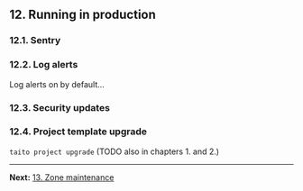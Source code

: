 ## 12. Running in production

### 12.1. Sentry

### 12.2. Log alerts

Log alerts on by default...

### 12.3. Security updates

### 12.4. Project template upgrade

`taito project upgrade` (TODO also in chapters 1. and 2.)

---

**Next:** [13. Zone maintenance](13-zone-maintenance.md)
